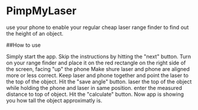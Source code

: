 # PimpMyLaser
use your phone to enable your regular cheap laser range finder to find out the height of an object. 

##How to use

Simply start the app. Skip the instructions by hitting the "next" button.
Turn on your range finder and place it on the red rectangle on the right side of the screen, facing "up" the phone
Make shure laser and phone are aligned more or less correct.
Keep laser and phone together and point the laser to the top of the object.
Hit the "save angle" button.
laser the top of the object while holding the phone and laser in same position.
enter the measured distance to top of object.
Hit the "calculate" button.
Now app is showing you how tall the object approximatly is.
